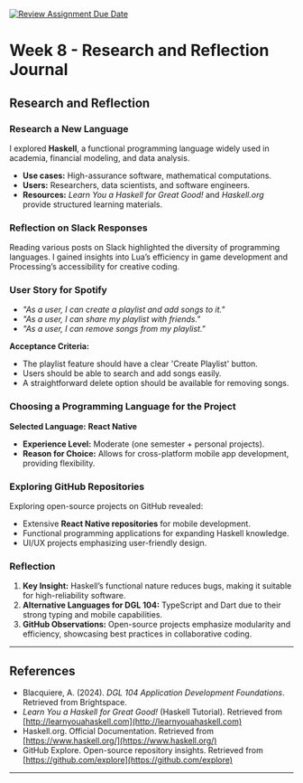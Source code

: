 [![Review Assignment Due Date](https://classroom.github.com/assets/deadline-readme-button-22041afd0340ce965d47ae6ef1cefeee28c7c493a6346c4f15d667ab976d596c.svg)](https://classroom.github.com/a/MMj2nZMu)


# Week 8 - Research and Reflection Journal

## Research and Reflection

### **Research a New Language**
I explored **Haskell**, a functional programming language widely used in academia, financial modeling, and data analysis. 
- **Use cases:** High-assurance software, mathematical computations.
- **Users:** Researchers, data scientists, and software engineers.
- **Resources:** *Learn You a Haskell for Great Good!* and *Haskell.org* provide structured learning materials.

### **Reflection on Slack Responses**
Reading various posts on Slack highlighted the diversity of programming languages. I gained insights into Lua’s efficiency in game development and Processing’s accessibility for creative coding.

### **User Story for Spotify**
- *"As a user, I can create a playlist and add songs to it."*
- *"As a user, I can share my playlist with friends."*
- *"As a user, I can remove songs from my playlist."*

**Acceptance Criteria:**
- The playlist feature should have a clear 'Create Playlist' button.
- Users should be able to search and add songs easily.
- A straightforward delete option should be available for removing songs.

### **Choosing a Programming Language for the Project**
**Selected Language:** **React Native**
- **Experience Level:** Moderate (one semester + personal projects).
- **Reason for Choice:** Allows for cross-platform mobile app development, providing flexibility.

### **Exploring GitHub Repositories**
Exploring open-source projects on GitHub revealed:
- Extensive **React Native repositories** for mobile development.
- Functional programming applications for expanding Haskell knowledge.
- UI/UX projects emphasizing user-friendly design.

### **Reflection**
1. **Key Insight:** Haskell’s functional nature reduces bugs, making it suitable for high-reliability software.
2. **Alternative Languages for DGL 104:** TypeScript and Dart due to their strong typing and mobile capabilities.
3. **GitHub Observations:** Open-source projects emphasize modularity and efficiency, showcasing best practices in collaborative coding.

---

## References
- Blacquiere, A. (2024). *DGL 104 Application Development Foundations*. Retrieved from Brightspace.
- *Learn You a Haskell for Great Good!* (Haskell Tutorial). Retrieved from [http://learnyouahaskell.com](http://learnyouahaskell.com)
- Haskell.org. Official Documentation. Retrieved from [https://www.haskell.org/](https://www.haskell.org/)
- GitHub Explore. Open-source repository insights. Retrieved from [https://github.com/explore](https://github.com/explore)

---


